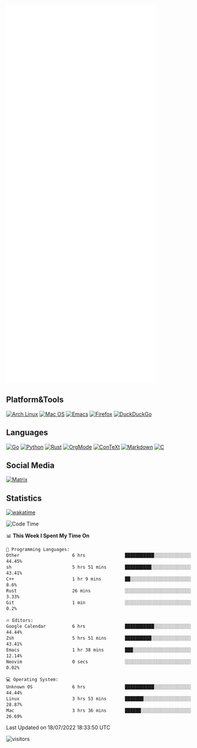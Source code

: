 ![Metrics](https://github.com/SteamedFish/SteamedFish/blob/master/github-metrics.svg)

## Platform&Tools

[![Arch Linux](https://img.shields.io/badge/ArchLinux-1793D1?logo=arch-linux&logoColor=fff&style=flat-square)](https://archlinux.org/)
[![Mac OS](https://img.shields.io/badge/MacOS-000000?style=flat-square&logo=macos&logoColor=F0F0F0)](https://www.apple.com/macos/)
[![Emacs](https://img.shields.io/badge/Emacs-%237F5AB6.svg?&style=flat-square&logo=gnu-emacs&logoColor=white)](https://www.gnu.org/software/emacs/)
[![Firefox](https://img.shields.io/badge/Firefox-FF7139?style=flat-square&logo=Firefox-Browser&logoColor=white)](https://firefox.com/)
[![DuckDuckGo](https://img.shields.io/badge/DuckDuckGo-DE5833?style=flat-square&logo=DuckDuckGo&logoColor=white)](https://duckduckgo.com/)

## Languages

[![Go](https://img.shields.io/badge/Golang-%2300ADD8.svg?style=flat-square&logo=go&logoColor=white)](https://golang.org/)
[![Python](https://img.shields.io/badge/Python-3670A0?style=flat-square&logo=python&logoColor=ffdd54)](https://www.python.org/)
[![Rust](https://img.shields.io/badge/Rust-%23000000.svg?style=flat-square&logo=rust&logoColor=white)](https://www.rust-lang.org/)
[![OrgMode](https://img.shields.io/badge/OrgMode-%23000000.svg?style=flat-square&logo=org&logoColor=white)](https://orgmode.org/)
[![ConTeXt](https://img.shields.io/badge/ConTeXt-%23008080.svg?style=flat-square&logo=latex&logoColor=white)](https://contextgarden.net/)
[![Markdown](https://img.shields.io/badge/MarkDown-%23000000.svg?style=flat-square&logo=markdown&logoColor=white)](https://daringfireball.net/projects/markdown/)
[![C](https://img.shields.io/badge/C-%2300599C.svg?style=flat-square&logo=c&logoColor=white)](https://www.iso.org/standard/74528.html)

## Social Media

[![Matrix](https://img.shields.io/badge/SteamedFish-2CA5E0?style=social&logo=matrix&logoColor=black)](https://matrix.to/#/@i:steamedfish.org)

## Statistics
[![wakatime](https://wakatime.com/badge/user/168280d6-fcf2-4b4f-ad3a-dc4612f35b38.svg)](https://wakatime.com/@168280d6-fcf2-4b4f-ad3a-dc4612f35b38)

<!--START_SECTION:waka-->
![Code Time](http://img.shields.io/badge/Code%20Time-1%2C929%20hrs%204%20mins-blue)

📊 **This Week I Spent My Time On** 

```text
💬 Programming Languages: 
Other                    6 hrs               ███████████░░░░░░░░░░░░░░   44.45% 
sh                       5 hrs 51 mins       ██████████░░░░░░░░░░░░░░░   43.41% 
C++                      1 hr 9 mins         ██░░░░░░░░░░░░░░░░░░░░░░░   8.6% 
Rust                     26 mins             ░░░░░░░░░░░░░░░░░░░░░░░░░   3.33% 
Git                      1 min               ░░░░░░░░░░░░░░░░░░░░░░░░░   0.2%

🔥 Editors: 
Google Calendar          6 hrs               ███████████░░░░░░░░░░░░░░   44.44% 
Zsh                      5 hrs 51 mins       ██████████░░░░░░░░░░░░░░░   43.41% 
Emacs                    1 hr 38 mins        ███░░░░░░░░░░░░░░░░░░░░░░   12.14% 
Neovim                   0 secs              ░░░░░░░░░░░░░░░░░░░░░░░░░   0.02%

💻 Operating System: 
Unknown OS               6 hrs               ███████████░░░░░░░░░░░░░░   44.44% 
Linux                    3 hrs 53 mins       ███████░░░░░░░░░░░░░░░░░░   28.87% 
Mac                      3 hrs 36 mins       ██████░░░░░░░░░░░░░░░░░░░   26.69%

```


 Last Updated on 18/07/2022 18:33:50 UTC
<!--END_SECTION:waka-->

![visitors](https://visitor-badge.laobi.icu/badge?page_id=SteamedFish.SteamedFish)
